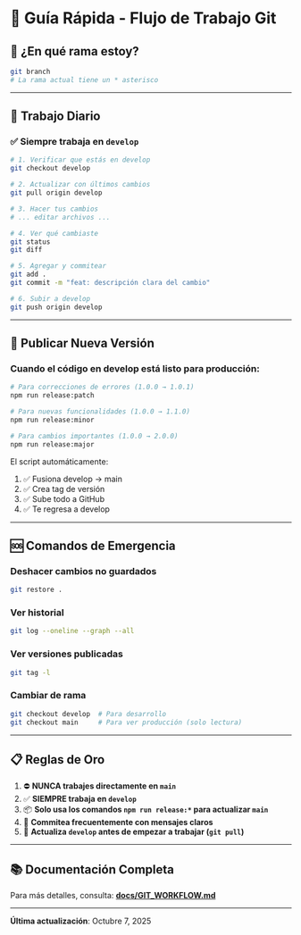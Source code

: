 # 🎯 Guía Rápida - Flujo de Trabajo Git

## 🚀 ¿En qué rama estoy?

```bash
git branch
# La rama actual tiene un * asterisco
```

---

## 📝 Trabajo Diario

### ✅ Siempre trabaja en `develop`

```bash
# 1. Verificar que estás en develop
git checkout develop

# 2. Actualizar con últimos cambios
git pull origin develop

# 3. Hacer tus cambios
# ... editar archivos ...

# 4. Ver qué cambiaste
git status
git diff

# 5. Agregar y commitear
git add .
git commit -m "feat: descripción clara del cambio"

# 6. Subir a develop
git push origin develop
```

---

## 🎁 Publicar Nueva Versión

### Cuando el código en develop está listo para producción:

```bash
# Para correcciones de errores (1.0.0 → 1.0.1)
npm run release:patch

# Para nuevas funcionalidades (1.0.0 → 1.1.0)
npm run release:minor

# Para cambios importantes (1.0.0 → 2.0.0)
npm run release:major
```

El script automáticamente:
1. ✅ Fusiona develop → main
2. ✅ Crea tag de versión
3. ✅ Sube todo a GitHub
4. ✅ Te regresa a develop

---

## 🆘 Comandos de Emergencia

### Deshacer cambios no guardados
```bash
git restore .
```

### Ver historial
```bash
git log --oneline --graph --all
```

### Ver versiones publicadas
```bash
git tag -l
```

### Cambiar de rama
```bash
git checkout develop  # Para desarrollo
git checkout main     # Para ver producción (solo lectura)
```

---

## 📋 Reglas de Oro

1. ⛔ **NUNCA trabajes directamente en `main`**
2. ✅ **SIEMPRE trabaja en `develop`**
3. 📦 **Solo usa los comandos `npm run release:*` para actualizar `main`**
4. 💾 **Commitea frecuentemente con mensajes claros**
5. 🔄 **Actualiza `develop` antes de empezar a trabajar (`git pull`)**

---

## 📚 Documentación Completa

Para más detalles, consulta: **[docs/GIT_WORKFLOW.md](./GIT_WORKFLOW.md)**

---

**Última actualización**: Octubre 7, 2025
